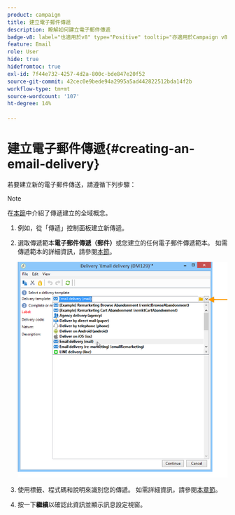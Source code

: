 ```yaml
---
product: campaign
title: 建立電子郵件傳遞
description: 瞭解如何建立電子郵件傳遞
badge-v8: label="也適用於v8" type="Positive" tooltip="亦適用於Campaign v8"
feature: Email
role: User
hide: true
hidefromtoc: true
exl-id: 7f44e732-4257-4d2a-800c-bde847e20f52
source-git-commit: 42cec0e9bede94a2995a5ad442822512bda14f2b
workflow-type: tm+mt
source-wordcount: '107'
ht-degree: 14%

---
```


# 建立電子郵件傳遞{#creating-an-email-delivery}

若要建立新的電子郵件傳送，請遵循下列步驟：

>[!NOTE]
>
>在[本節](steps-about-delivery-creation-steps.md)中介紹了傳遞建立的全域概念。

1. 例如，從「傳遞」控制面板建立新傳遞。
1. 選取傳遞範本&#x200B;**電子郵件傳遞（郵件）**&#x200B;或您建立的任何電子郵件傳遞範本。 如需傳遞範本的詳細資訊，請參閱[本節](about-templates.md)。

   ![](assets/s_ncs_user_wizard_email01_1.png)

1. 使用標籤、程式碼和說明來識別您的傳遞。 如需詳細資訊，請參閱[本章節](steps-create-and-identify-the-delivery.md#identifying-the-delivery)。
1. 按一下&#x200B;**繼續**&#x200B;以確認此資訊並顯示訊息設定視窗。
